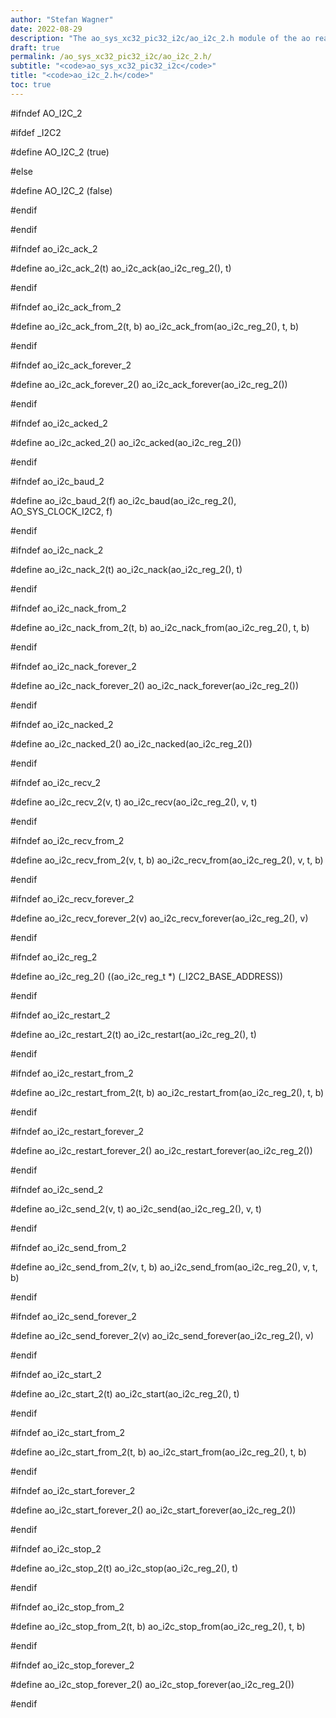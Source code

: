 ```yaml
---
author: "Stefan Wagner"
date: 2022-08-29
description: "The ao_sys_xc32_pic32_i2c/ao_i2c_2.h module of the ao real-time operating system."
draft: true
permalink: /ao_sys_xc32_pic32_i2c/ao_i2c_2.h/ 
subtitle: "<code>ao_sys_xc32_pic32_i2c</code>"
title: "<code>ao_i2c_2.h</code>"
toc: true
---
```


#ifndef AO_I2C_2

#ifdef  _I2C2

#define AO_I2C_2                        (true)

#else

#define AO_I2C_2                        (false)

#endif

#endif

#ifndef ao_i2c_ack_2

#define ao_i2c_ack_2(t)                 ao_i2c_ack(ao_i2c_reg_2(), t)

#endif

#ifndef ao_i2c_ack_from_2

#define ao_i2c_ack_from_2(t, b)         ao_i2c_ack_from(ao_i2c_reg_2(), t, b)

#endif

#ifndef ao_i2c_ack_forever_2

#define ao_i2c_ack_forever_2()          ao_i2c_ack_forever(ao_i2c_reg_2())

#endif

#ifndef ao_i2c_acked_2

#define ao_i2c_acked_2()                ao_i2c_acked(ao_i2c_reg_2())

#endif

#ifndef ao_i2c_baud_2

#define ao_i2c_baud_2(f)                ao_i2c_baud(ao_i2c_reg_2(), AO_SYS_CLOCK_I2C2, f)

#endif

#ifndef ao_i2c_nack_2

#define ao_i2c_nack_2(t)                ao_i2c_nack(ao_i2c_reg_2(), t)

#endif

#ifndef ao_i2c_nack_from_2

#define ao_i2c_nack_from_2(t, b)        ao_i2c_nack_from(ao_i2c_reg_2(), t, b)

#endif

#ifndef ao_i2c_nack_forever_2

#define ao_i2c_nack_forever_2()         ao_i2c_nack_forever(ao_i2c_reg_2())

#endif

#ifndef ao_i2c_nacked_2

#define ao_i2c_nacked_2()               ao_i2c_nacked(ao_i2c_reg_2())

#endif

#ifndef ao_i2c_recv_2

#define ao_i2c_recv_2(v, t)             ao_i2c_recv(ao_i2c_reg_2(), v, t)

#endif

#ifndef ao_i2c_recv_from_2

#define ao_i2c_recv_from_2(v, t, b)     ao_i2c_recv_from(ao_i2c_reg_2(), v, t, b)

#endif

#ifndef ao_i2c_recv_forever_2

#define ao_i2c_recv_forever_2(v)        ao_i2c_recv_forever(ao_i2c_reg_2(), v)

#endif

#ifndef ao_i2c_reg_2

#define ao_i2c_reg_2()                  ((ao_i2c_reg_t *) (_I2C2_BASE_ADDRESS))

#endif

#ifndef ao_i2c_restart_2

#define ao_i2c_restart_2(t)             ao_i2c_restart(ao_i2c_reg_2(), t)

#endif

#ifndef ao_i2c_restart_from_2

#define ao_i2c_restart_from_2(t, b)     ao_i2c_restart_from(ao_i2c_reg_2(), t, b)

#endif

#ifndef ao_i2c_restart_forever_2

#define ao_i2c_restart_forever_2()      ao_i2c_restart_forever(ao_i2c_reg_2())

#endif

#ifndef ao_i2c_send_2

#define ao_i2c_send_2(v, t)             ao_i2c_send(ao_i2c_reg_2(), v, t)

#endif

#ifndef ao_i2c_send_from_2

#define ao_i2c_send_from_2(v, t, b)     ao_i2c_send_from(ao_i2c_reg_2(), v, t, b)

#endif

#ifndef ao_i2c_send_forever_2

#define ao_i2c_send_forever_2(v)        ao_i2c_send_forever(ao_i2c_reg_2(), v)

#endif

#ifndef ao_i2c_start_2

#define ao_i2c_start_2(t)               ao_i2c_start(ao_i2c_reg_2(), t)

#endif

#ifndef ao_i2c_start_from_2

#define ao_i2c_start_from_2(t, b)       ao_i2c_start_from(ao_i2c_reg_2(), t, b)

#endif

#ifndef ao_i2c_start_forever_2

#define ao_i2c_start_forever_2()        ao_i2c_start_forever(ao_i2c_reg_2())

#endif

#ifndef ao_i2c_stop_2

#define ao_i2c_stop_2(t)                ao_i2c_stop(ao_i2c_reg_2(), t)

#endif

#ifndef ao_i2c_stop_from_2

#define ao_i2c_stop_from_2(t, b)        ao_i2c_stop_from(ao_i2c_reg_2(), t, b)

#endif

#ifndef ao_i2c_stop_forever_2

#define ao_i2c_stop_forever_2()         ao_i2c_stop_forever(ao_i2c_reg_2())

#endif

